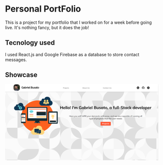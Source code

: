 # Personal PortFolio

This is a project for my portfolio that I worked on for a week before going live. It's nothing fancy, but it does the job!

## Tecnology used

I used React.js and Google Firebase as a database to store contact messages.


## Showcase

![Alt text](https://github.com/wocaso/Personal-Portfolio/blob/main/public/Screen%20for%20readme.png)

